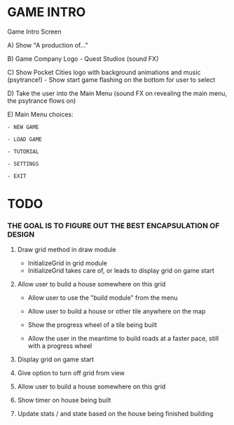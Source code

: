 
<h1> GAME INTRO </h1>

Game Intro Screen

A) Show "A production of..." 


B) Game Company Logo - Quest Studios (sound FX)

C) Show Pocket Cities logo with background animations and music (psytrance!)
    - Show start game flashing on the bottom for user to select
    
    
D) Take the user into the Main Menu (sound FX on revealing the main menu, the psytrance flows on)


E) Main Menu choices: 

    - NEW GAME
    
    - LOAD GAME
    
    - TUTORIAL
    
    - SETTINGS
    
    - EXIT



<h1> TODO </h1>

<h3> THE GOAL IS TO FIGURE OUT THE BEST ENCAPSULATION OF DESIGN </h3>


1. Draw grid method in draw module 
    - InitializeGrid in grid module
    - InitializeGrid takes care of, or leads to display grid on game start

2. Allow user to build a house somewhere on this grid 
    - Allow user to use the "build module" from the menu 
    - Allow user to build a house or other tile anywhere on the map 
    - Show the progress wheel of a tile being built 
    
    - Allow the user in the meantime to build roads at a faster pace, still with a progress wheel 



2. Display grid on game start


3. Give option to turn off grid from view 


4. Allow user to build a house somewhere on this grid 

5. Show timer on house being built

6. Update stats / and state based on the house being finished building 


